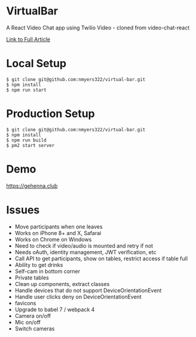 # VirtualBar
A React Video Chat app using Twilio Video - cloned from video-chat-react

[Link to Full Article](https://www.twilio.com/blog/2018/03/video-chat-react.html)

# Local Setup

```
$ git clone git@github.com:nmyers322/virtual-bar.git
$ npm install
$ npm run start
```

# Production Setup
```
$ git clone git@github.com:nmyers322/virtual-bar.git
$ npm install
$ npm run build
$ pm2 start server
```

# Demo

https://gehenna.club

# Issues
* Move participants when one leaves
* Works on iPhone 8+ and X, Safarai
* Works on Chrome on Windows
* Need to check if video/audio is mounted and retry if not
* Needs oAuth, identity management, JWT verification, etc
* Call API to get participants, show on tables, restrict access if table full
* Ability to get drinks
* Self-cam in bottom corner
* Private tables
* Clean up components, extract classes
* Handle devices that do not support DeviceOrientationEvent
* Handle user clicks deny on DeviceOrientationEvent
* favicons
* Upgrade to babel 7 / webpack 4
* Camera on/off
* Mic on/off
* Switch cameras